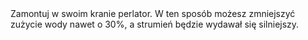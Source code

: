 ---
layout: nothing
categories: Woda
tags: tip
body: Zamontuj w swoim kranie perlator. W ten sposób możesz zmniejszyć zużycie wody nawet o 30%, a strumień będzie wydawał się silniejszy.
---